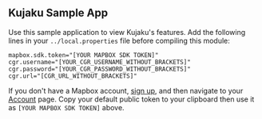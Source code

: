 ## Kujaku Sample App

Use this sample application to view Kujaku's features. Add the following lines in your
`../local.properties` file before compiling this module:

```
mapbox.sdk.token="[YOUR MAPBOX SDK TOKEN]"
cgr.username="[YOUR_CGR_USERNAME_WITHOUT_BRACKETS]"
cgr.password="[YOUR_CGR_PASSWORD_WITHOUT_BRACKETS]"
cgr.url="[CGR_URL_WITHOUT_BRACKETS]"
```
If you don't have a Mapbox account, [sign up](https://www.mapbox.com/signup/), and then navigate to your [Account](https://www.mapbox.com/account/) page. Copy your default public token to your clipboard then use it as `[YOUR MAPBOX SDK TOKEN]` above. 
